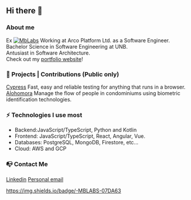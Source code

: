 ## Hi there 👋

### About me
Ex [![MbLabs](https://img.shields.io/badge/-MBLABS-07DA63)](https://mblabs.com.br/) Working at Arco Platform Ltd. as a Software Engineer.<br>
Bachelor Science in Software Engineering at UNB.<br>
Antusiast in Software Architecture.<br>
Check out my [portfolio website](https://luisfurtadoaraujo.com)!<br>

### 🚧 Projects | Contributions (Public only)
[Cypress](https://www.cypress.io/) Fast, easy and reliable testing for anything that runs in a browser.
[Alohomora](https://github.com/Alohomora-team) Manage the flow of people in condominiums using biometric identification technologies.

### ⚡ Technologies I use most
* Backend:JavaScript/TypeScript, Python and Kotlin
* Frontend: JavaScript/TypeScript, React, Angular, Vue.
* Databases: PostgreSQL, MongoDB, Firestore, etc...
* Cloud: AWS and GCP

### 📭 Contact Me
[Linkedin](https://linkedin.com/in/luis-furtado-)
[Personal email](luiscesm1@gmail.com)

https://img.shields.io/badge/-MBLABS-07DA63
